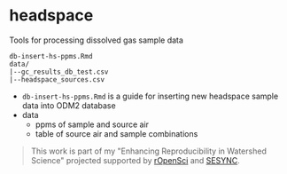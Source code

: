 # headspace

Tools for processing dissolved gas sample data

```
db-insert-hs-ppms.Rmd
data/
|--gc_results_db_test.csv
|--headspace_sources.csv
```

* `db-insert-hs-ppms.Rmd` is a guide for inserting new headspace sample data into ODM2 database
* data
    - ppms of sample and source air
    - table of source air and sample combinations

 
> This work is part of my "Enhancing Reproducibility in Watershed Science" projected supported by [rOpenSci](https://ropensci.org/) and [SESYNC](https://www.sesync.org/).